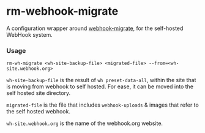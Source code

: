 # rm-webhook-migrate

A configuration wrapper around [webhook-migrate](https://github.com/risd/webhook-migrate), for the self-hosted WebHook system.

### Usage

`rm-wh-migrate <wh-site-backup-file> <migrated-file> --from=<wh-site.webhook.org>`

`wh-site-backup-file` is the result of `wh preset-data-all`, within the site that is moving from webhook to self hosted. For ease, it can be moved into the self hosted site directory.

`migrated-file` is the file that includes `webhook-uploads` & images that refer to the self hosted webhook.

`wh-site.webhook.org` is the name of the webhook.org website.
